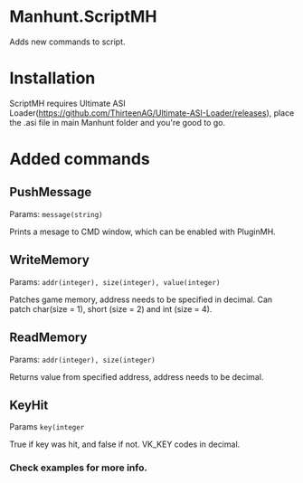 # Manhunt.ScriptMH
Adds new commands to script.

# Installation
ScriptMH requires Ultimate ASI Loader(https://github.com/ThirteenAG/Ultimate-ASI-Loader/releases), place the .asi file in main Manhunt folder and you're good to go.


# Added commands

## PushMessage ##
Params: `message(string)`

Prints a mesage to CMD window, which can be enabled with PluginMH.

## WriteMemory ##
Params: `addr(integer), size(integer), value(integer)`

Patches game memory, address needs to be specified in decimal. Can patch char(size = 1), short (size = 2) and int (size = 4).

## ReadMemory ##
Params: `addr(integer), size(integer)`

Returns value from specified address, address needs to be decimal.

## KeyHit ##
Params ``key(integer``

True if key was hit, and false if not. VK_KEY codes in decimal.

### Check examples for more info. ###
